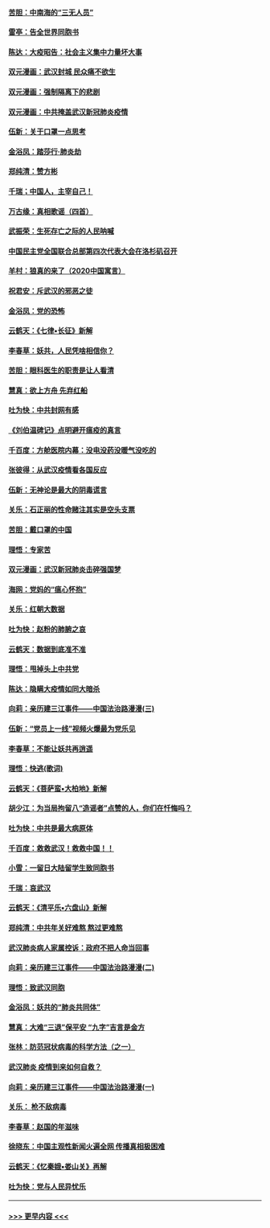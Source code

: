 #### [苦胆：中南海的“三无人员”](../pages/nsc993/n11862997.md?t=02121644) 
#### [雷亭：告全世界同胞书](../pages/nsc993/n11862572.md?t=02121644) 
#### [陈达：大疫昭告：社会主义集中力量坏大事](../pages/nsc993/n11859419.md?t=02121644) 
#### [双元漫画：武汉封城 民众痛不欲生](../pages/nsc993/n11859287.md?t=02121644) 
#### [双元漫画：强制隔离下的悲剧](../pages/nsc993/n11859244.md?t=02121644) 
#### [双元漫画：中共掩盖武汉新冠肺炎疫情](../pages/nsc993/n11858249.md?t=02121644) 
#### [伍新：关于口罩一点思考](../pages/nsc993/n11859195.md?t=02121644) 
#### [金浴凤：踏莎行‧肺炎劫](../pages/nsc993/n11858227.md?t=02121644) 
#### [郑纯清：赞方彬](../pages/nsc993/n11856803.md?t=02121644) 
#### [千瑞；中国人，主宰自己！](../pages/nsc993/n11856793.md?t=02121644) 
#### [万古缘：真相歌谣（四首）](../pages/nsc993/n11856263.md?t=02121644) 
#### [武振荣：生死存亡之际的人民呐喊](../pages/nsc993/n11856256.md?t=02121644) 
#### [中国民主党全国联合总部第四次代表大会在洛杉矶召开](../pages/nsc993/n11856344.md?t=02121644) 
#### [羊村：狼真的来了（2020中国寓言）](../pages/nsc993/n11856229.md?t=02121644) 
#### [祝君安：斥武汉的邪恶之徒](../pages/nsc993/n11855861.md?t=02121644) 
#### [金浴凤：党的恐怖](../pages/nsc993/n11855849.md?t=02121644) 
#### [云鹤天：《七律▪长征》新解](../pages/nsc993/n11855479.md?t=02121644) 
#### [李春草：妖共，人民凭啥相信你？](../pages/nsc993/n11855196.md?t=02121644) 
#### [苦胆：眼科医生的职责是让人看清](../pages/nsc993/n11853840.md?t=02121644) 
#### [慧真：欲上方舟 先弃红船](../pages/nsc993/n11853483.md?t=02121644) 
#### [吐为快：中共封网有感](../pages/nsc993/n11852575.md?t=02121644) 
#### [《刘伯温碑记》点明避开瘟疫的真言](../pages/nsc993/n11852128.md?t=02121644) 
#### [千百度：方舱医院内幕：没电没药没暖气没吃的](../pages/nsc993/n11850211.md?t=02121644) 
#### [张彼得：从武汉疫情看各国反应](../pages/nsc993/n11850102.md?t=02121644) 
#### [伍新：无神论是最大的阴毒谎言](../pages/nsc993/n11846129.md?t=02121644) 
#### [关乐：石正丽的性命赌注其实是空头支票](../pages/nsc993/n11846109.md?t=02121644) 
#### [苦胆：戴口罩的中国](../pages/nsc993/n11845576.md?t=02121644) 
#### [理悟：专家苦](../pages/nsc993/n11845564.md?t=02121644) 
#### [双元漫画：武汉新冠肺炎击碎强国梦](../pages/nsc993/n11843320.md?t=02121644) 
#### [海网：党妈的“瘟心怀抱”](../pages/nsc993/n11840740.md?t=02121644) 
#### [关乐：红朝大数据](../pages/nsc993/n11840675.md?t=02121644) 
#### [吐为快：赵粉的肺腑之哀](../pages/nsc993/n11840618.md?t=02121644) 
#### [云鹤天：数据到底准不准](../pages/nsc993/n11840325.md?t=02121644) 
#### [理悟：甩掉头上中共党](../pages/nsc993/n11838826.md?t=02121644) 
#### [陈达：隐瞒大疫情如同大暗杀](../pages/nsc993/n11838771.md?t=02121644) 
#### [向莉：亲历建三江事件——中国法治路漫漫(三)](../pages/nsc993/n11831825.md?t=02121644) 
#### [伍新：“党员上一线”视频火爆最为党乐见](../pages/nsc993/n11838200.md?t=02121644) 
#### [李春草：不能让妖共再逍遥](../pages/nsc993/n11838102.md?t=02121644) 
#### [理悟：快逃(歌词)](../pages/nsc993/n11838083.md?t=02121644) 
#### [云鹤天：《菩萨蛮▪大柏地》新解](../pages/nsc993/n11838059.md?t=02121644) 
#### [胡少江：为当局拘留八“造谣者”点赞的人，你们在忏悔吗？](../pages/nsc993/n11836801.md?t=02121644) 
#### [吐为快：中共是最大病原体](../pages/nsc993/n11836748.md?t=02121644) 
#### [千百度：救救武汉！救救中国！！](../pages/nsc993/n11836145.md?t=02121644) 
#### [小雪：一留日大陆留学生致同胞书](../pages/nsc993/n11834624.md?t=02121644) 
#### [千瑞：哀武汉](../pages/nsc993/n11833647.md?t=02121644) 
#### [云鹤天：《清平乐▪六盘山》新解](../pages/nsc993/n11833611.md?t=02121644) 
#### [郑纯清：中共年关好难熬 熬过更难熬](../pages/nsc993/n11833489.md?t=02121644) 
#### [武汉肺炎病人家属控诉：政府不把人命当回事](../pages/nsc993/n11833205.md?t=02121644) 
#### [向莉：亲历建三江事件——中国法治路漫漫(二)](../pages/nsc993/n11829102.md?t=02121644) 
#### [理悟：致武汉同胞](../pages/nsc993/n11831522.md?t=02121644) 
#### [金浴凤：妖共的“肺炎共同体”](../pages/nsc993/n11829448.md?t=02121644) 
#### [慧真：大难“三退”保平安 “九字”吉言是金方](../pages/nsc993/n11829501.md?t=02121644) 
#### [张林：防范冠状病毒的科学方法（之一）](../pages/nsc993/n11828618.md?t=02121644) 
#### [武汉肺炎 疫情到来如何自救？](../pages/nsc993/n11827632.md?t=02121644) 
#### [向莉：亲历建三江事件——中国法治路漫漫(一)](../pages/nsc993/n11827190.md?t=02121644) 
#### [关乐： 枪不敌病毒](../pages/nsc993/n11826746.md?t=02121644) 
#### [李春草：赵国的年滋味](../pages/nsc993/n11826321.md?t=02121644) 
#### [徐晓东：中国主观性新闻火遍全网 传播真相极困难](../pages/nsc993/n11826508.md?t=02121644) 
#### [云鹤天：《忆秦娥▪娄山关》再解](../pages/nsc993/n11824682.md?t=02121644) 
#### [吐为快：党与人民异忧乐](../pages/nsc993/n11824660.md?t=02121644) 

----
#### [ >>> 更早内容 <<< ](../indexes/nsc993-earlier.md)
